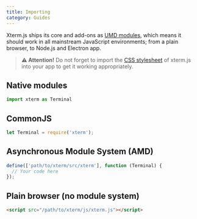 ```yaml
---
title: Importing
category: Guides
---
```


Xterm.js ships its core and add-ons as [UMD modules](https://github.com/umdjs/umd), which means it should work in all mainstream JavaScript environments; from a plain browser, to Node.js and Electron app.

> **⚠️  Attention!** Do not forget to import the [CSS stylesheet](https://github.com/sourcelair/xterm.js/blob/master/src/xterm.css) of xterm.js into your app to get it working appropriately.

## Native modules

```javascript
import xterm as Terminal
```

## CommonJS

```javascript
let Terminal = require('xterm');
```

## Asynchronous Module System (AMD)

```javascript
define(['path/to/xterm/src/xterm'], function (Terminal) {
  // Your code here
});
```

## Plain browser (no module system)

```html
<script src="/path/to/xterm/js/xterm.js"></script>
```